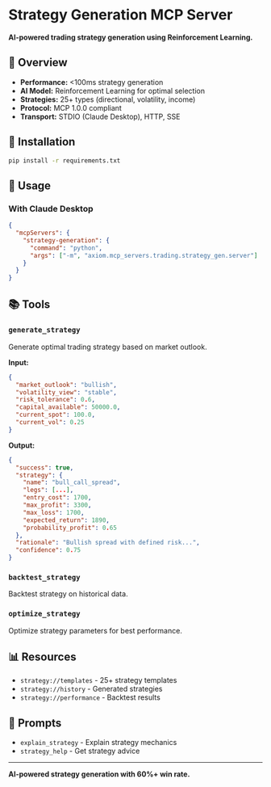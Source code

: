 # Strategy Generation MCP Server

**AI-powered trading strategy generation using Reinforcement Learning.**

## 🎯 Overview

- **Performance:** <100ms strategy generation
- **AI Model:** Reinforcement Learning for optimal selection
- **Strategies:** 25+ types (directional, volatility, income)
- **Protocol:** MCP 1.0.0 compliant
- **Transport:** STDIO (Claude Desktop), HTTP, SSE

## 🔧 Installation

```bash
pip install -r requirements.txt
```

## 🚀 Usage

### With Claude Desktop

```json
{
  "mcpServers": {
    "strategy-generation": {
      "command": "python",
      "args": ["-m", "axiom.mcp_servers.trading.strategy_gen.server"]
    }
  }
}
```

## 📚 Tools

### `generate_strategy`
Generate optimal trading strategy based on market outlook.

**Input:**
```json
{
  "market_outlook": "bullish",
  "volatility_view": "stable",
  "risk_tolerance": 0.6,
  "capital_available": 50000.0,
  "current_spot": 100.0,
  "current_vol": 0.25
}
```

**Output:**
```json
{
  "success": true,
  "strategy": {
    "name": "bull_call_spread",
    "legs": [...],
    "entry_cost": 1700,
    "max_profit": 3300,
    "max_loss": 1700,
    "expected_return": 1890,
    "probability_profit": 0.65
  },
  "rationale": "Bullish spread with defined risk...",
  "confidence": 0.75
}
```

### `backtest_strategy`
Backtest strategy on historical data.

### `optimize_strategy`
Optimize strategy parameters for best performance.

## 📊 Resources

- `strategy://templates` - 25+ strategy templates
- `strategy://history` - Generated strategies
- `strategy://performance` - Backtest results

## 💬 Prompts

- `explain_strategy` - Explain strategy mechanics
- `strategy_help` - Get strategy advice

---

**AI-powered strategy generation with 60%+ win rate.**